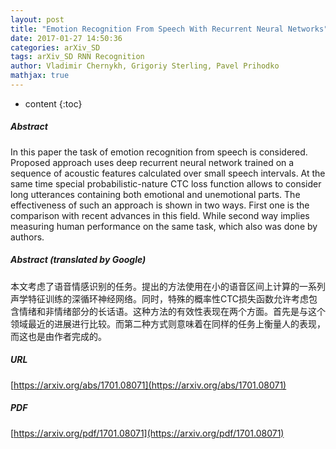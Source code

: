 ```yaml
---
layout: post
title: "Emotion Recognition From Speech With Recurrent Neural Networks"
date: 2017-01-27 14:50:36
categories: arXiv_SD
tags: arXiv_SD RNN Recognition
author: Vladimir Chernykh, Grigoriy Sterling, Pavel Prihodko
mathjax: true
---
```


* content
{:toc}

##### Abstract
In this paper the task of emotion recognition from speech is considered. Proposed approach uses deep recurrent neural network trained on a sequence of acoustic features calculated over small speech intervals. At the same time special probabilistic-nature CTC loss function allows to consider long utterances containing both emotional and unemotional parts. The effectiveness of such an approach is shown in two ways. First one is the comparison with recent advances in this field. While second way implies measuring human performance on the same task, which also was done by authors.

##### Abstract (translated by Google)
本文考虑了语音情感识别的任务。提出的方法使用在小的语音区间上计算的一系列声学特征训练的深循环神经网络。同时，特殊的概率性CTC损失函数允许考虑包含情绪和非情绪部分的长话语。这种方法的有效性表现在两个方面。首先是与这个领域最近的进展进行比较。而第二种方式则意味着在同样的任务上衡量人的表现，而这也是由作者完成的。

##### URL
[https://arxiv.org/abs/1701.08071](https://arxiv.org/abs/1701.08071)

##### PDF
[https://arxiv.org/pdf/1701.08071](https://arxiv.org/pdf/1701.08071)

